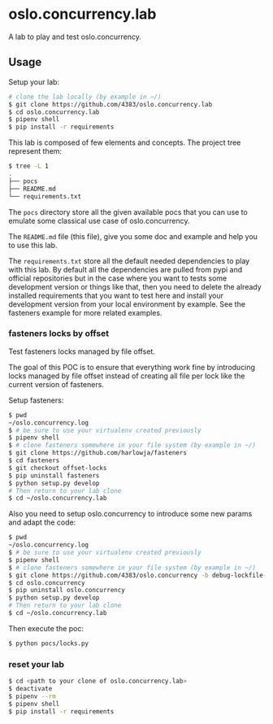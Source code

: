 # oslo.concurrency.lab

A lab to play and test oslo.concurrency.


## Usage

Setup your lab:

```sh
# clone the lab locally (by example in ~/)
$ git clone https://github.com/4383/oslo.concurrency.lab
$ cd oslo.concurrency.lab
$ pipenv shell
$ pip install -r requirements
```

This lab is composed of few elements and concepts. The project tree
represent them:

```sh
$ tree -L 1
.
├── pocs
├── README.md
└── requirements.txt
```

The `pocs` directory store all the given available pocs that you can
use to emulate some classical use case of oslo.concurrency.

The `README.md` file (this file), give you some doc and example and help you
to use this lab.

The `requirements.txt` store all the default needed dependencies to play with
this lab. By default all the dependencies are pulled from pypi and official
repositories but in the case where you want to tests some development version
or things like that, then you need to delete the already installed requirements
that you want to test here and install your development version
from your local environment by example. See the fasteners example for more
related examples.

### fasteners locks by offset

Test fasteners locks managed by file offset.

The goal of this POC is to ensure that everything work fine
by introducing locks managed by file offset instead of creating
all file per lock like the current version of fasteners.

Setup fasteners:

```sh
$ pwd
~/oslo.concurrency.log
$ # be sure to use your virtualenv created previously
$ pipenv shell
$ # clone fasteners somewhere in your file system (by example in ~/)
$ git clone https://github.com/harlowja/fasteners
$ cd fasteners
$ git checkout offset-locks
$ pip uninstall fasteners
$ python setup.py develop
# Then return to your lab clone
$ cd ~/oslo.concurrency.lab
```

Also you need to setup oslo.concurrency to introduce some new params and
adapt the code:

```sh
$ pwd
~/oslo.concurrency.log
$ # be sure to use your virtualenv created previously
$ pipenv shell
$ # clone fasteners somewhere in your file system (by example in ~/)
$ git clone https://github.com/4383/oslo.concurrency -b debug-lockfile-delete
$ cd oslo.concurrency
$ pip uninstall oslo.concurrency
$ python setup.py develop
# Then return to your lab clone
$ cd ~/oslo.concurrency.lab
```

Then execute the poc:

```sh
$ python pocs/locks.py
```

### reset your lab

```sh
$ cd <path to your clone of oslo.concurrency.lab>
$ deactivate
$ pipenv --rm
$ pipenv shell
$ pip install -r requirements
```
